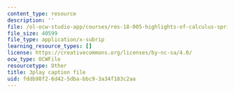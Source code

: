 ```yaml
---
content_type: resource
description: ''
file: /ol-ocw-studio-app/courses/res-18-005-highlights-of-calculus-spring-2010/fddb98f26d425dbabbc93a34f183c2aa_5ZpqI8zz1HM.vtt
file_size: 40599
file_type: application/x-subrip
learning_resource_types: []
license: https://creativecommons.org/licenses/by-nc-sa/4.0/
ocw_type: OCWFile
resourcetype: Other
title: 3play caption file
uid: fddb98f2-6d42-5dba-bbc9-3a34f183c2aa
---
```

